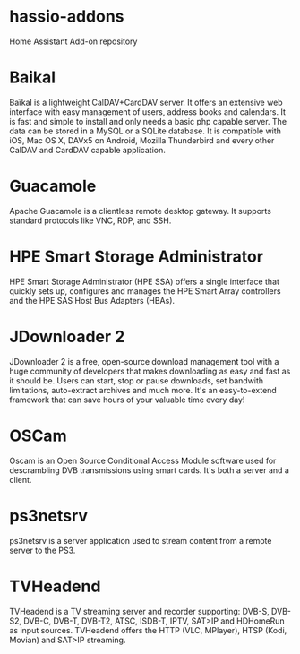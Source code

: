 # hassio-addons
Home Assistant Add-on repository

# Baikal
Baïkal is a lightweight CalDAV+CardDAV server. It offers an extensive web interface with easy management of users, address books and calendars. It is fast and simple to install and only needs a basic php capable server. The data can be stored in a MySQL or a SQLite database.
It is compatible with iOS, Mac OS X, DAVx5 on Android, Mozilla Thunderbird and every other CalDAV and CardDAV capable application.

# Guacamole
Apache Guacamole is a clientless remote desktop gateway. It supports standard protocols like VNC, RDP, and SSH.

# HPE Smart Storage Administrator
HPE Smart Storage Administrator (HPE SSA) offers a single interface that quickly sets up, configures and manages the HPE Smart Array controllers and the HPE SAS Host Bus Adapters (HBAs).

# JDownloader 2
JDownloader 2 is a free, open-source download management tool with a huge community of developers that makes downloading as easy and fast as it should be. Users can start, stop or pause downloads, set bandwith limitations, auto-extract archives and much more. It's an easy-to-extend framework that can save hours of your valuable time every day!

# OSCam
Oscam is an Open Source Conditional Access Module software used for descrambling DVB transmissions using smart cards. It's both a server and a client.

# ps3netsrv
ps3netsrv is a server application used to stream content from a remote server to the PS3.

# TVHeadend
TVHeadend is a TV streaming server and recorder supporting: DVB-S, DVB-S2, DVB-C, DVB-T, DVB-T2, ATSC, ISDB-T, IPTV, SAT>IP and HDHomeRun as input sources. TVHeadend offers the HTTP (VLC, MPlayer), HTSP (Kodi, Movian) and SAT>IP streaming.
